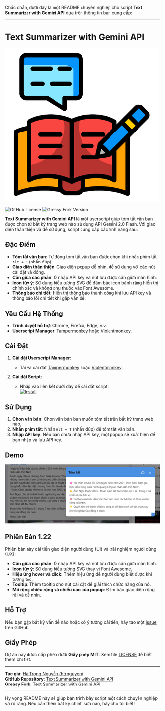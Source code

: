 Chắc chắn, dưới đây là một README chuyên nghiệp cho script **Text Summarizer with Gemini API** dựa trên thông tin bạn cung cấp:

---

# Text Summarizer with Gemini API

![Logo](https://github.com/htrnguyen/User-Scripts/raw/main/Text-Summarizer-with-Gemini-API/text-summarizer-logo.png)

![GitHub License](https://img.shields.io/github/license/htrnguyen/User-Scripts?style=for-the-badge)
![Greasy Fork Version](https://img.shields.io/greasyfork/v/529267?label=Greasy%20Fork&style=for-the-badge)

**Text Summarizer with Gemini API** là một userscript giúp tóm tắt văn bản được chọn từ bất kỳ trang web nào sử dụng API Gemini 2.0 Flash. Với giao diện thân thiện và dễ sử dụng, script cung cấp các tính năng sau:

## Đặc Điểm

- **Tóm tắt văn bản**: Tự động tóm tắt văn bản được chọn khi nhấn phím tắt `Alt + T` (nhấn đúp).
- **Giao diện thân thiện**: Giao diện popup dễ nhìn, dễ sử dụng với các nút cài đặt và đóng.
- **Căn giữa các phần**: Ô nhập API key và nút lưu được căn giữa màn hình.
- **Icon tùy ý**: Sử dụng biểu tượng SVG để đảm bảo icon bánh răng hiển thị chính xác và không phụ thuộc vào Font Awesome.
- **Thông báo chi tiết**: Hiển thị thông báo thành công khi lưu API key và thông báo lỗi chi tiết khi gặp vấn đề.

## Yêu Cầu Hệ Thống

- **Trình duyệt hỗ trợ**: Chrome, Firefox, Edge, v.v.
- **Userscript Manager**: [Tampermonkey](https://www.tampermonkey.net/) hoặc [Violentmonkey](https://violentmonkey.github.io/).

## Cài Đặt

1. **Cài đặt Userscript Manager**:

   - Tải và cài đặt [Tampermonkey](https://www.tampermonkey.net/) hoặc [Violentmonkey](https://violentmonkey.github.io/).

2. **Cài đặt Script**:
   - Nhấp vào liên kết dưới đây để cài đặt script:  
     [![Install](https://img.shields.io/badge/Install-Script-brightgreen?style=for-the-badge)](https://greasyfork.org/vi/scripts/529267-text-summarizer-with-gemini-api)

## Sử Dụng

1. **Chọn văn bản**: Chọn văn bản bạn muốn tóm tắt trên bất kỳ trang web nào.
2. **Nhấn phím tắt**: Nhấn `Alt + T` (nhấn đúp) để tóm tắt văn bản.
3. **Nhập API key**: Nếu bạn chưa nhập API key, một popup sẽ xuất hiện để bạn nhập và lưu API key.

## Demo

![Demo](https://github.com/htrnguyen/User-Scripts/raw/main/Text-Summarizer-with-Gemini-API/DEMO.png)

## Phiên Bản 1.22

Phiên bản này cải tiến giao diện người dùng (UI) và trải nghiệm người dùng (UX):

- **Căn giữa các phần**: Ô nhập API key và nút lưu được căn giữa màn hình.
- **Icon tùy ý**: Sử dụng biểu tượng SVG thay vì Font Awesome.
- **Hiệu ứng hover và click**: Thêm hiệu ứng để người dùng biết được khi tương tác.
- **Tooltip**: Thêm tooltip cho nút cài đặt để giải thích chức năng của nó.
- **Mở rộng chiều rộng và chiều cao của popup**: Đảm bảo giao diện rộng rãi và dễ nhìn.

## Hỗ Trợ

Nếu bạn gặp bất kỳ vấn đề nào hoặc có ý tưởng cải tiến, hãy tạo một [issue](https://github.com/htrnguyen/User-Scripts/issues) trên GitHub.

## Giấy Phép

Dự án này được cấp phép dưới **Giấy phép MIT**. Xem file [LICENSE](https://github.com/htrnguyen/User-Scripts/blob/main/LICENSE) để biết thêm chi tiết.

---

**Tác giả**: [Hà Trọng Nguyễn (htrnguyen)](https://github.com/htrnguyen)  
**GitHub Repository**: [Text Summarizer with Gemini API](https://github.com/htrnguyen/User-Scripts/tree/main/Text-Summarizer-with-Gemini-API)  
**Greasy Fork**: [Text Summarizer with Gemini API](https://greasyfork.org/vi/scripts/529267-text-summarizer-with-gemini-api)

---

Hy vọng README này sẽ giúp bạn trình bày script một cách chuyên nghiệp và rõ ràng. Nếu cần thêm bất kỳ chỉnh sửa nào, hãy cho tôi biết!

